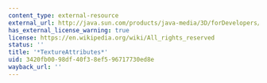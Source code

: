 ```yaml
---
content_type: external-resource
external_url: http://java.sun.com/products/java-media/3D/forDevelopers/J3D_1_2_API/j3dapi/javax/media/j3d/TextureAttributes.html
has_external_license_warning: true
license: https://en.wikipedia.org/wiki/All_rights_reserved
status: ''
title: '*TextureAttributes*'
uid: 3420fb00-98df-40f3-8ef5-96717730ed8e
wayback_url: ''
---
```

